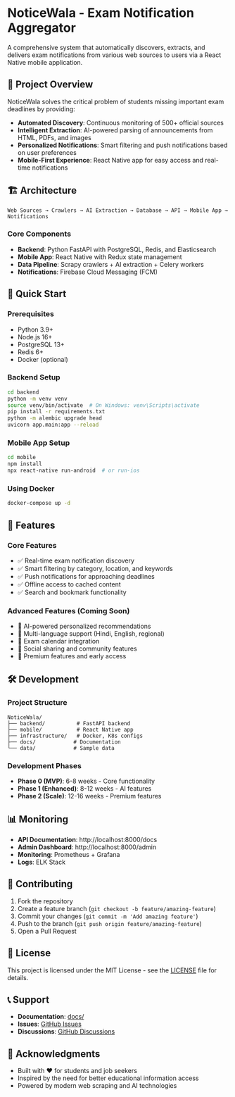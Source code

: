 # NoticeWala - Exam Notification Aggregator

A comprehensive system that automatically discovers, extracts, and delivers exam notifications from various web sources to users via a React Native mobile application.

## 🎯 Project Overview

NoticeWala solves the critical problem of students missing important exam deadlines by providing:
- **Automated Discovery**: Continuous monitoring of 500+ official sources
- **Intelligent Extraction**: AI-powered parsing of announcements from HTML, PDFs, and images
- **Personalized Notifications**: Smart filtering and push notifications based on user preferences
- **Mobile-First Experience**: React Native app for easy access and real-time notifications

## 🏗️ Architecture

```
Web Sources → Crawlers → AI Extraction → Database → API → Mobile App → Notifications
```

### Core Components
- **Backend**: Python FastAPI with PostgreSQL, Redis, and Elasticsearch
- **Mobile App**: React Native with Redux state management
- **Data Pipeline**: Scrapy crawlers + AI extraction + Celery workers
- **Notifications**: Firebase Cloud Messaging (FCM)

## 🚀 Quick Start

### Prerequisites
- Python 3.9+
- Node.js 16+
- PostgreSQL 13+
- Redis 6+
- Docker (optional)

### Backend Setup
```bash
cd backend
python -m venv venv
source venv/bin/activate  # On Windows: venv\Scripts\activate
pip install -r requirements.txt
python -m alembic upgrade head
uvicorn app.main:app --reload
```

### Mobile App Setup
```bash
cd mobile
npm install
npx react-native run-android  # or run-ios
```

### Using Docker
```bash
docker-compose up -d
```

## 📱 Features

### Core Features
- ✅ Real-time exam notification discovery
- ✅ Smart filtering by category, location, and keywords
- ✅ Push notifications for approaching deadlines
- ✅ Offline access to cached content
- ✅ Search and bookmark functionality

### Advanced Features (Coming Soon)
- 🔄 AI-powered personalized recommendations
- 🔄 Multi-language support (Hindi, English, regional)
- 🔄 Exam calendar integration
- 🔄 Social sharing and community features
- 🔄 Premium features and early access

## 🛠️ Development

### Project Structure
```
NoticeWala/
├── backend/          # FastAPI backend
├── mobile/           # React Native app
├── infrastructure/   # Docker, K8s configs
├── docs/            # Documentation
└── data/            # Sample data
```

### Development Phases
- **Phase 0 (MVP)**: 6-8 weeks - Core functionality
- **Phase 1 (Enhanced)**: 8-12 weeks - AI features
- **Phase 2 (Scale)**: 12-16 weeks - Premium features

## 📊 Monitoring

- **API Documentation**: http://localhost:8000/docs
- **Admin Dashboard**: http://localhost:8000/admin
- **Monitoring**: Prometheus + Grafana
- **Logs**: ELK Stack

## 🤝 Contributing

1. Fork the repository
2. Create a feature branch (`git checkout -b feature/amazing-feature`)
3. Commit your changes (`git commit -m 'Add amazing feature'`)
4. Push to the branch (`git push origin feature/amazing-feature`)
5. Open a Pull Request

## 📄 License

This project is licensed under the MIT License - see the [LICENSE](LICENSE) file for details.

## 📞 Support

- **Documentation**: [docs/](docs/)
- **Issues**: [GitHub Issues](https://github.com/your-org/NoticeWala/issues)
- **Discussions**: [GitHub Discussions](https://github.com/your-org/NoticeWala/discussions)

## 🙏 Acknowledgments

- Built with ❤️ for students and job seekers
- Inspired by the need for better educational information access
- Powered by modern web scraping and AI technologies

